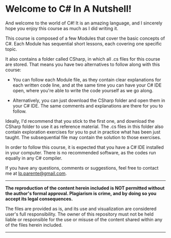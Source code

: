 # Welcome to C# In A Nutshell!

And welcome to the world of C#! It is an amazing language, and I sincerely hope you enjoy this course as much as I did writing it.

This course is composed of a few Modules that cover the basic concepts of C#. Each Module has sequential short lessons, each covering one specific topic.

It also contains a folder called CSharp, in which all .cs files for this course are stored. That means you have two alternatives to follow along with this course:

- You can follow each Module file, as they contain clear explanations for each written code line, and at the same time you can have your C# IDE open, where you're able to write the code yourself as we go along.

- Alternatively, you can just download the CSharp folder and open them in your C# IDE. The same comments and explanations are there for you to follow.

Ideally, I'd recommend that you stick to the first one, and download the CSharp folder to use it as reference material. The .cs files in this folder also contain exploration exercises for you to put in practice what has been just taught. The subsequential file may contain the solution to those exercises.

In order to follow this course, it is expected that you have a C# IDE installed in your computer. There is no recommended software, as the codes run equally in any C# compiler.

If you have any questions, comments or suggestions, feel free to contact me at lp.parente@gmail.com.

*****

**The reproduction of the content herein included is NOT permitted without the author's formal approval. Plagiarism is crime, and by doing so you accept its legal consequences.**

The files are provided as is, and its use and visualization are considered user's full responsibility. The owner of this repository must not be held liable or responsible for the use or misuse of the content shared within any of the files herein included.

*****
